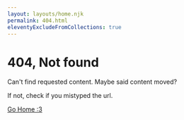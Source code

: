 ```yaml
---
layout: layouts/home.njk
permalink: 404.html
eleventyExcludeFromCollections: true
---
```

# 404, Not found

Can't find requested content. Maybe said content moved?

If not, check if you mistyped the url.

<a href="/">Go Home :3</a>

<!--

Read more: https://www.11ty.dev/docs/quicktips/not-found/

This will work for both GitHub pages and Netlify:

* https://help.github.com/articles/creating-a-custom-404-page-for-your-github-pages-site/
* https://www.netlify.com/docs/redirects/#custom-404

-->

